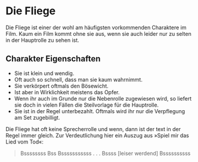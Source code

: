 # Die Fliege

Die Fliege ist einer der wohl am häufigsten vorkommenden Charaktere im Film. Kaum ein Film kommt ohne sie aus, wenn sie auch leider nur zu selten in der Hauptrolle zu sehen ist.

## Charakter Eigenschaften

* Sie ist klein und wendig.
* Oft auch so schnell, dass man sie kaum wahrnimmt.
* Sie verkörpert oftmals den Bösewicht.
* Ist aber in Wirklichkeit meistens das Opfer.
* Wenn ihr auch im Grunde nur die Nebenrolle zugewiesen wird, so liefert sie doch in vielen Fällen die Steilvorlage für die Hauptrolle.
* Sie ist in der Regel unterbezahlt. Oftmals wird ihr nur die Verpflegung am Set zugebilligt.

Die Fliege hat oft keine Sprecherrolle und wenn, dann ist der text in der Regel immer gleich. Zur Verdeutlichung hier ein Auszug aus »Spiel mir das Lied vom Tod«:
> Bssssssss Bss Bsssssssssss . . . Bssss [leiser werdend] Bssssssssss

